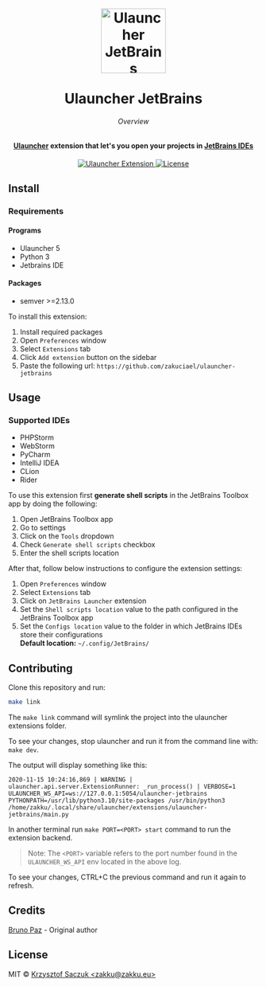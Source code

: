 <!--suppress HtmlDeprecatedAttribute -->
<h1 align="center">
  <a href="https://github.com/zakuciael/ulauncher-jetbrains">
    <img alt="Ulauncher JetBrains" src="https://raw.githubusercontent.com/zakuciael/ulauncher-jetbrains/master/.github/logo.svg?sanitize=true" width="130">
  </a>
	<br>
	<br>
  Ulauncher JetBrains
</h1>

<h6 align="center">Overview</h6>
<h4 align="center">
<a href="https://ulauncher.io/" target="_blank">Ulauncher</a> extension that let's you open your projects in <a href="https://www.jetbrains.com/products/" target="_blank">JetBrains IDEs</a>
</h4>

<p align="center">
  <a href="https://www.npmjs.com/package/@zakku/tabby-theme">
    <img src="https://img.shields.io/badge/Ulauncher-Extension-green.svg"
      alt="Ulauncher Extension" />
  </a>
  <a href="https://github.com/zakuciael/ulauncher-jetbrains/blob/master/LICENSE">
    <img src="https://img.shields.io/github/license/zakuciael/ulauncher-jetbrains.svg"
      alt="License" />
  </a>
</p>

## Install

### Requirements

#### Programs
- Ulauncher 5
- Python 3
- Jetbrains IDE
#### Packages
- semver >=2.13.0

To install this extension:
1. Install required packages
2. Open `Preferences` window
3. Select `Extensions` tab
4. Click `Add extension` button on the sidebar
5. Paste the following url: `https://github.com/zakuciael/ulauncher-jetbrains`

## Usage

### Supported IDEs

- PHPStorm
- WebStorm
- PyCharm
- IntelliJ IDEA
- CLion
- Rider

To use this extension first **generate shell scripts** in the JetBrains Toolbox app by doing the following:
1. Open JetBrains Toolbox app
2. Go to settings
3. Click on the `Tools` dropdown
4. Check `Generate shell scripts` checkbox
5. Enter the shell scripts location

After that, follow below instructions to configure the extension settings:
1. Open `Preferences` window
2. Select `Extensions` tab
3. Click on `JetBrains Launcher` extension
4. Set the `Shell scripts location` value to the path configured in the JetBrains Toolbox app 
5. Set the `Configs location` value to the folder in which JetBrains IDEs store their configurations  
    **Default location:** ``~/.config/JetBrains/``

## Contributing

Clone this repository and run:
```bash
make link
```

The `make link` command will symlink the project into the ulauncher extensions folder.

To see your changes, stop ulauncher and run it from the command line with: `make dev`.

The output will display something like this:

```
2020-11-15 10:24:16,869 | WARNING | ulauncher.api.server.ExtensionRunner: _run_process() | VERBOSE=1 ULAUNCHER_WS_API=ws://127.0.0.1:5054/ulauncher-jetbrains PYTHONPATH=/usr/lib/python3.10/site-packages /usr/bin/python3 /home/zakku/.local/share/ulauncher/extensions/ulauncher-jetbrains/main.py
```

In another terminal run `make PORT=<PORT> start` command to run the extension backend.
> Note: The ``<PORT>`` variable refers to the port number found in the ``ULAUNCHER_WS_API`` env located in the above log.

To see your changes, CTRL+C the previous command and run it again to refresh.

## Credits
[Bruno Paz](https://github.com/brpaz) - Original author

## License
MIT © [Krzysztof Saczuk \<zakku@zakku.eu\>](https://github.com/zakuciael)